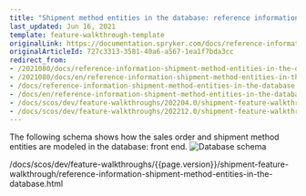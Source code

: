 ```yaml
---
title: "Shipment method entities in the database: reference information"
last_updated: Jun 16, 2021
template: feature-walkthrough-template
originalLink: https://documentation.spryker.com/docs/reference-information-shipment-method-entities-in-the-database
originalArticleId: 727c3313-3581-40a6-a567-1ea1f7bda3cc
redirect_from:
- /2021080/docs/reference-information-shipment-method-entities-in-the-database
- /2021080/docs/en/reference-information-shipment-method-entities-in-the-database
- /docs/reference-information-shipment-method-entities-in-the-database
- /docs/en/reference-information-shipment-method-entities-in-the-database
- /docs/scos/dev/feature-walkthroughs/202204.0/shipment-feature-walkthrough/reference-information-shipment-method-entities-in-the-database.html
- /docs/scos/dev/feature-walkthroughs/202212.0/shipment-feature-walkthrough/reference-information-shipment-method-entities-in-the-database.html
---
```


The following schema shows how the sales order and shipment method entities are modeled in the database:
front end.
![Database schema](https://spryker.s3.eu-central-1.amazonaws.com/docs/Features/Shipment/Shipment+Overview/shipment-database-schema.png)

/docs/scos/dev/feature-walkthroughs/{{page.version}}/shipment-feature-walkthrough/reference-information-shipment-method-entities-in-the-database.html